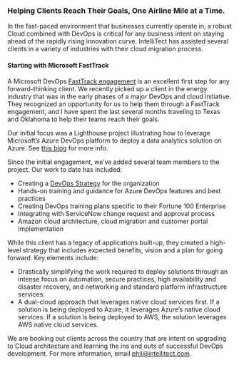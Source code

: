

### Helping Clients Reach Their Goals, One Airline Mile at a Time.

In the fast-paced environment that businesses currently op­erate in, a robust Cloud combined with DevOps is critical for any business intent on staying ahead of the rapidly rising innovation curve. IntelliTect has assisted several clients in a variety of industries with their cloud migration process.

#### Starting with Microsoft FastTrack

A Microsoft DevOps [FastTrack engagement](https://www.microsoft.com/en-us/fasttrack) is an excel­lent first step for any forward-thinking client. We recently picked up a client in the energy industry that was in the early phases of a major DevOps and cloud initiative. They recognized an opportunity for us to help them through a FastTrack engagement, and I have spent the last several months traveling to Texas and Oklahoma to help their teams reach their goals.

Our initial focus was a Lighthouse project illustrating how to leverage Microsoft’s Azure DevOps platform to deploy a data analytics solution on Azure. See [this blog](/intellitect-today-fasttrack-your-success/) for more info.

Since the initial engagement, we’ve added several team members to the project. Our work to date has included:

- Creating a [DevOps Strategy](/start-devops-journey/) for the organization
- Hands-on training and guidance for Azure DevOps fea­tures and best practices
- Creating DevOps training plans specific to their Fortune 100 Enterprise
- Integrating with ServiceNow change request and approval process
- Amazon cloud architecture, cloud migration and customer portal implementation

While this client has a legacy of applications built-up, they cre­ated a high-level strategy that includes expected benefits, vision and a plan for going forward. Key elements include:

- Drastically simplifying the work required to deploy solu­tions through an intense focus on automation, secure practices, high availability and disaster recovery, and net­working and standard platform infrastructure services.
- A dual-cloud approach that leverages native cloud services first. If a solution is being deployed to Azure, it leverages Azure’s native cloud services. If a solution is being deployed to AWS, the solution leverages AWS native cloud services.

We are booking out clients across the country that are intent on upgrading to Cloud architecture and learning the ins and outs of successful DevOps development. For more information, email [phil@intellitect.com](mailto:phil@intellitect.com).
